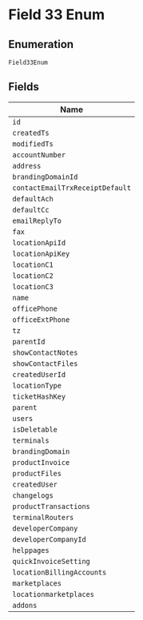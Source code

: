 
# Field 33 Enum

## Enumeration

`Field33Enum`

## Fields

| Name |
|  --- |
| `id` |
| `createdTs` |
| `modifiedTs` |
| `accountNumber` |
| `address` |
| `brandingDomainId` |
| `contactEmailTrxReceiptDefault` |
| `defaultAch` |
| `defaultCc` |
| `emailReplyTo` |
| `fax` |
| `locationApiId` |
| `locationApiKey` |
| `locationC1` |
| `locationC2` |
| `locationC3` |
| `name` |
| `officePhone` |
| `officeExtPhone` |
| `tz` |
| `parentId` |
| `showContactNotes` |
| `showContactFiles` |
| `createdUserId` |
| `locationType` |
| `ticketHashKey` |
| `parent` |
| `users` |
| `isDeletable` |
| `terminals` |
| `brandingDomain` |
| `productInvoice` |
| `productFiles` |
| `createdUser` |
| `changelogs` |
| `productTransactions` |
| `terminalRouters` |
| `developerCompany` |
| `developerCompanyId` |
| `helppages` |
| `quickInvoiceSetting` |
| `locationBillingAccounts` |
| `marketplaces` |
| `locationmarketplaces` |
| `addons` |

